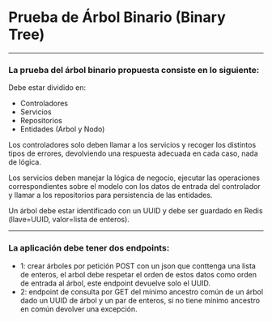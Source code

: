 # Prueba de Árbol Binario (Binary Tree)
---

### La prueba del árbol binario propuesta consiste en lo siguiente:

Debe estar dividido en:
  - Controladores
  - Servicios
  - Repositorios
  - Entidades (Arbol y Nodo)

Los controladores solo deben llamar a los servicios y recoger los distintos tipos de errores, devolviendo una respuesta adecuada en cada caso, nada de lógica.

Los servicios deben manejar la lógica de negocio, ejecutar las operaciones correspondientes sobre el modelo con los datos de entrada del controlador y  llamar a los repositorios para persistencia de las entidades.

Un árbol debe estar identificado con un UUID y debe ser guardado en Redis (llave=UUID, valor=lista de enteros).

---

### La aplicación debe tener dos endpoints:
  - 1: crear árboles por petición POST con un json que conttenga una lista de enteros, el arbol debe respetar el orden de estos datos como orden de entrada al árbol, este endpoint devuelve solo el UUID.
  - 2: endpoint de consulta por GET del mínimo ancestro común de un árbol dado un UUID de árbol y un par de enteros, si no tiene mínimo ancestro en común devolver una excepción.